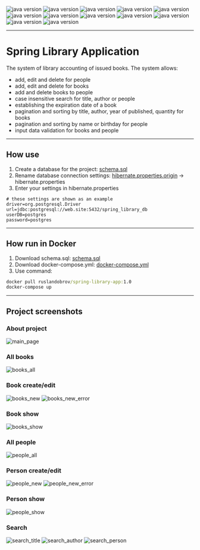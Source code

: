 ![java version](https://img.shields.io/badge/Java-19-blue)
![java version](https://img.shields.io/badge/PostgreSQL-15-blue)
![java version](https://img.shields.io/badge/Spring-5-blue)
![java version](https://img.shields.io/badge/Bootstrap-5.3-blue)
![java version](https://img.shields.io/badge/Thymeleaf-grey)
![java version](https://img.shields.io/badge/HTML-grey)
![java version](https://img.shields.io/badge/CSS-grey)
![java version](https://img.shields.io/badge/JavaScript-grey)
![java version](https://img.shields.io/badge/Maven-grey)
![java version](https://img.shields.io/badge/Tomcat-9-blue)
![java version](https://img.shields.io/badge/GitHub-grey)
![java version](https://img.shields.io/badge/Docker-grey)
___

# Spring Library Application
The system of library accounting of issued books. The system allows:
- add, edit and delete for people
- add, edit and delete for books
- add and delete books to people
- case insensitive search for title, author or people
- establishing the expiration date of a book
- pagination and sorting by title, author, year of published, quantity for books
- pagination and sorting by name or birthday for people
- input data validation for books and people
___
## How use
1. Create a database for the project:
   [schema.sql](sql-scripts/schema.sql)
3. Rename database connection settings:
   [hibernate.properties.origin](src/main/resources/hibernate.properties.origin) -> hibernate.properties
4. Enter your settings in hibernate.properties
```properties
# these settings are shown as an example
driver=org.postgresql.Driver
url=jdbc:postgresql://web.site:5432/spring_library_db
userDB=postgres
password=postgres
```
___
## How run in Docker
1. Download schema.sql:
   [schema.sql](sql-scripts/schema.sql)
2. Download docker-compose.yml:
   [docker-compose.yml](docker-compose.yml)
3. Use command:
```cmd
docker pull ruslandobrov/spring-library-app:1.0
docker-compose up
```
___
## Project screenshots
### About project
![main_page](https://github.com/RuslanDobrov/SpringLibraryApp/assets/17269289/e2db7731-19cc-424a-a842-a9d5d1219c15)
### All books
![books_all](https://github.com/RuslanDobrov/SpringLibraryApp/assets/17269289/2fa6d99f-e2da-4cba-a7c3-436e43ec877d)
### Book create/edit
![books_new](https://github.com/RuslanDobrov/SpringLibraryApp/assets/17269289/97e1ab2c-c130-4bfb-92ac-8f741c5520ed)
![books_new_error](https://github.com/RuslanDobrov/SpringLibraryApp/assets/17269289/18eae82f-0889-4fbc-9313-aa7d634dd018)
### Book show
![books_show](https://github.com/RuslanDobrov/SpringLibraryApp/assets/17269289/9a22b2b3-f936-4e6c-8a95-cb3e1c393e97)
### All people
![people_all](https://github.com/RuslanDobrov/SpringLibraryApp/assets/17269289/46b08c38-4629-4d5d-a4aa-9a9535bce9af)
### Person create/edit
![people_new](https://github.com/RuslanDobrov/SpringLibraryApp/assets/17269289/4f892eef-b250-40b4-b69c-91edb189300b)
![people_new_error](https://github.com/RuslanDobrov/SpringLibraryApp/assets/17269289/82563b3e-b6d7-4113-92ea-026afce9995a)
### Person show
![people_show](https://github.com/RuslanDobrov/SpringLibraryApp/assets/17269289/cba63a4d-66b8-4535-8624-84eb4e7892cd)
### Search
![search_title](https://github.com/RuslanDobrov/SpringLibraryApp/assets/17269289/4063b329-4158-4d8c-a990-794a34762122)
![search_author](https://github.com/RuslanDobrov/SpringLibraryApp/assets/17269289/dcd1a764-e285-40d8-9490-e9d772b60092)
![search_person](https://github.com/RuslanDobrov/SpringLibraryApp/assets/17269289/26b49e8a-61ab-41b3-aa2d-c8b3cf39156b)

